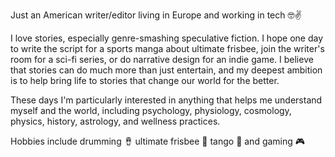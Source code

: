 Just an American writer/editor living in Europe and working in tech 🤓✌️

I love stories, especially genre-smashing speculative fiction. I hope one day to write the script for a sports manga about ultimate frisbee, join the writer's room for a sci-fi series, or do narrative design for an indie game. I believe that stories can do much more than just entertain, and my deepest ambition is to help bring life to stories that change our world for the better.

These days I'm particularly interested in anything that helps me understand myself and the world, including psychology, physiology, cosmology, physics, history, astrology, and wellness practices.

Hobbies include drumming 🪘 ultimate frisbee 🥏 tango 🕺 and gaming 🎮
